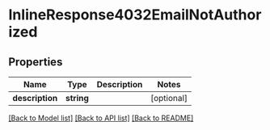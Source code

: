 # InlineResponse4032EmailNotAuthorized

## Properties
Name | Type | Description | Notes
------------ | ------------- | ------------- | -------------
**description** | **string** |  | [optional] 

[[Back to Model list]](../README.md#documentation-for-models) [[Back to API list]](../README.md#documentation-for-api-endpoints) [[Back to README]](../README.md)


